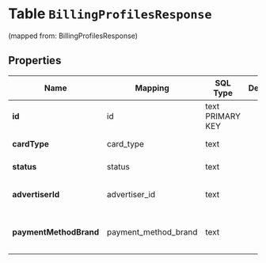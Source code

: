 
# Table `BillingProfilesResponse`
(mapped from: BillingProfilesResponse)

## Properties
Name | Mapping | SQL Type | Default | Type | Description | Notes
---- | ------- | -------- | ------- | ---- | ----------- | -----
**id** | id | text PRIMARY KEY |  | **kotlin.String** | Billing ID. |  [optional]
**cardType** | card_type | text |  | [**card_type**](#CardType) | Type of the card. |  [optional]
**status** | status | text |  | [**status**](#Status) | Status of the billing. |  [optional]
**advertiserId** | advertiser_id | text |  | **kotlin.String** | Advertiser ID of the billing. |  [optional]
**paymentMethodBrand** | payment_method_brand | text |  | [**payment_method_brand**](#PaymentMethodBrand) | Brand of the payment method. |  [optional]







